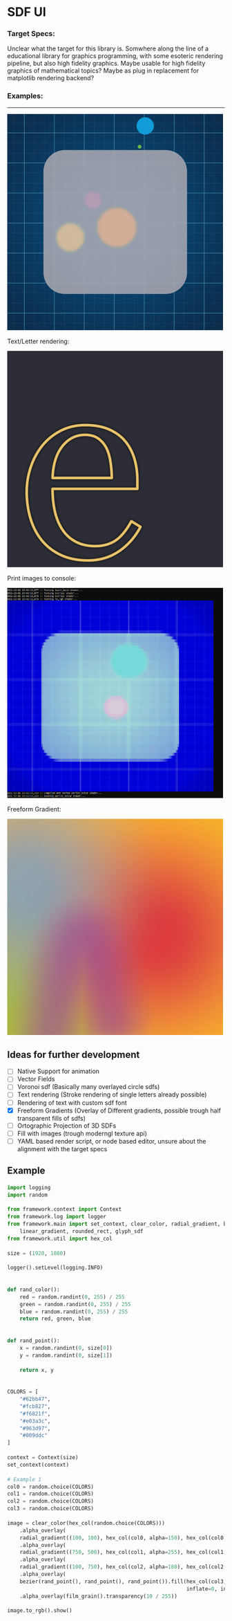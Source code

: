 # SDF UI

### Target Specs: 
Unclear what the target for this library is. Somwhere along the line of a educational library for graphics programming, with some esoteric rendering pipeline, but also high fidelity graphics. Maybe usable for high fidelity graphics of mathematical topics? Maybe as plug in replacement for matplotlib rendering backend?

### Examples:
___

<img src="./image1.png" width="500" >

Text/Letter rendering:

<img src="./image2.png" width="500" >

Print images to console:

<img src="./console.png" width="500" > 

Freeform Gradient:

<img src="./image3.png" width="500" >

## Ideas for further development

- [ ] Native Support for animation
- [ ] Vector Fields
- [ ] Voronoi sdf (Basically many overlayed circle sdfs)
- [ ] Text rendering (Stroke rendering of single letters already possible)
- [ ] Rendering of text with custom sdf font
- [x] Freeform Gradients (Overlay of Different gradients, possible trough half transparent fills of sdfs)
- [ ] Ortographic Projection of 3D SDFs
- [ ] Fill with images (trough moderngl texture api)
- [ ] YAML based render script, or node based editor, unsure about the alignment with the target specs

## Example

```python
import logging
import random

from framework.context import Context
from framework.log import logger
from framework.main import set_context, clear_color, radial_gradient, bezier, film_grain, percent_of_min, grid, disc,
    linear_gradient, rounded_rect, glyph_sdf
from framework.util import hex_col

size = (1920, 1080)

logger().setLevel(logging.INFO)


def rand_color():
    red = random.randint(0, 255) / 255
    green = random.randint(0, 255) / 255
    blue = random.randint(0, 255) / 255
    return red, green, blue


def rand_point():
    x = random.randint(0, size[0])
    y = random.randint(0, size[1])

    return x, y


COLORS = [
    "#62bb47",
    "#fcb827",
    "#f6821f",
    "#e03a3c",
    "#963d97",
    "#009ddc"
]

context = Context(size)
set_context(context)

# Example 1
col0 = random.choice(COLORS)
col1 = random.choice(COLORS)
col2 = random.choice(COLORS)
col3 = random.choice(COLORS)

image = clear_color(hex_col(random.choice(COLORS)))
    .alpha_overlay(
    radial_gradient((100, 100), hex_col(col0, alpha=150), hex_col(col0, alpha=0.0), inner=50, outer=750))
    .alpha_overlay(
    radial_gradient((750, 500), hex_col(col1, alpha=255), hex_col(col1, alpha=0.0), inner=50, outer=750))
    .alpha_overlay(
    radial_gradient((100, 750), hex_col(col2, alpha=180), hex_col(col2, alpha=0.0), inner=50, outer=750))
    .alpha_overlay(
    bezier(rand_point(), rand_point(), rand_point()).fill(hex_col(col3, alpha=150), hex_col(col3, alpha=0),
                                                          inflate=0, inner=0, outer=250))
    .alpha_overlay(film_grain().transparency(10 / 255))

image.to_rgb().show()

```
